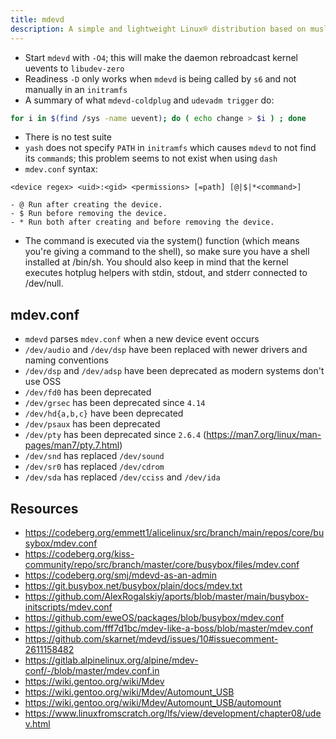 ```yaml
---
title: mdevd
description: A simple and lightweight Linux® distribution based on musl libc and toybox
---
```


- Start `mdevd` with `-O4`; this will make the daemon rebroadcast kernel uevents to `libudev-zero`
- Readiness `-D` only works when `mdevd` is being called by `s6` and not manually in an `initramfs`
- A summary of what `mdevd-coldplug` and `udevadm trigger` do:
```sh
for i in $(find /sys -name uevent); do ( echo change > $i ) ; done
```
- There is no test suite
- `yash` does not specify `PATH` in `initramfs` which causes `mdevd` to not find its `command`s; this problem seems to not exist when using `dash`
- `mdev.conf` syntax:
```
<device regex> <uid>:<gid> <permissions> [=path] [@|$|*<command>]

- @ Run after creating the device.
- $ Run before removing the device.
- * Run both after creating and before removing the device.
```
- The command is executed via the system() function (which means you're giving a command to the shell), so make sure you have a shell installed at /bin/sh. You should also keep in mind that the kernel executes hotplug helpers with stdin, stdout, and stderr connected to /dev/null.

## mdev.conf
- `mdevd` parses `mdev.conf` when a new device event occurs
- `/dev/audio` and `/dev/dsp` have been replaced with newer drivers and naming conventions
- `/dev/dsp` and `/dev/adsp` have been deprecated as modern systems don't use OSS
- `/dev/fd0` has been deprecated
- `/dev/grsec` has been deprecated since `4.14`
- `/dev/hd{a,b,c}` have been deprecated
- `/dev/psaux` has been deprecated
- `/dev/pty` has been deprecated since `2.6.4` (https://man7.org/linux/man-pages/man7/pty.7.html)
- `/dev/snd` has replaced `/dev/sound`
- `/dev/sr0` has replaced `/dev/cdrom`
- `/dev/sda` has replaced `/dev/cciss` and `/dev/ida`

## Resources
- https://codeberg.org/emmett1/alicelinux/src/branch/main/repos/core/busybox/mdev.conf
- https://codeberg.org/kiss-community/repo/src/branch/master/core/busybox/files/mdev.conf
- https://codeberg.org/smj/mdevd-as-an-admin
- https://git.busybox.net/busybox/plain/docs/mdev.txt
- https://github.com/AlexRogalskiy/aports/blob/master/main/busybox-initscripts/mdev.conf
- https://github.com/eweOS/packages/blob/busybox/mdev.conf
- https://github.com/fff7d1bc/mdev-like-a-boss/blob/master/mdev.conf
- https://github.com/skarnet/mdevd/issues/10#issuecomment-2611158482
- https://gitlab.alpinelinux.org/alpine/mdev-conf/-/blob/master/mdev.conf.in
- https://wiki.gentoo.org/wiki/Mdev
- https://wiki.gentoo.org/wiki/Mdev/Automount_USB
- https://wiki.gentoo.org/wiki/Mdev/Automount_USB/automount
- https://www.linuxfromscratch.org/lfs/view/development/chapter08/udev.html
